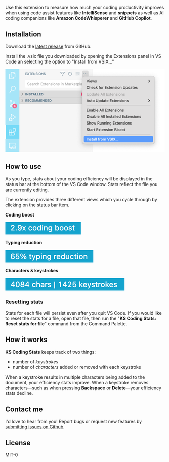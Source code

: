 Use this extension to measure how much your coding productivity improves when using code assist features like **IntelliSense** and **snippets** as well as AI coding companions like **Amazon CodeWhisperer** and **GitHub Copilot**.

## Installation

Download the [latest release](https://github.com/Krxtopher/vscode-ks-coding-stats/releases) from GitHub.

Install the .vsix file you downloaded by opening the Extensions panel in VS Code an selecting the option to "Install from VSIX..."

![Install from VSIX](./doc-images/vsix-install.png)

## How to use

As you type, stats about your coding efficiency will be displayed in the status bar at the bottom of the VS Code window. Stats reflect the file you are currently editing.

The extension provides three different views which you cycle through by clicking on the status bar item.

**Coding boost**

![6.7x coding boost](./doc-images/coding-boost.png)

**Typing reduction**

![85% typing reduction](./doc-images/typing-reduction.png)

**Characters & keystrokes**

![709 chara | 106 keystrokes](./doc-images/chars-per-key.png)

### Resetting stats

Stats for each file will persist even after you quit VS Code. If you would like to reset the stats for a file, open that file, then run the "**KS Coding Stats: Reset stats for file**" command from the Command Palette.



## How it works

**KS Coding Stats** keeps track of two things:

- number of _keystrokes_
- number of _characters_ added or removed with each keystroke

When a keystroke results in multiple characters being added to the document, your efficiency stats improve. When a keystroke removes characters—such as when pressing **Backspace** or **Delete**—your efficiency stats decline.

## Contact me

I'd love to hear from you! Report bugs or request new features by [submitting issues on Github](https://github.com/Krxtopher/vscode-ks-coding-stats/issues).

## License

MIT-0
